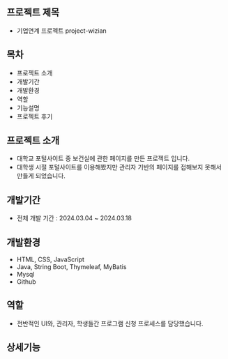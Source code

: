 프로젝트 제목
------------
- 기업연계 프로젝트 project-wizian


목차
------------
- 프로젝트 소개
- 개발기간
- 개발환경
- 역할
- 기능설명
- 프로젝트 후기

프로젝트 소개
------------
- 대학교 포털사이트 중 보건실에 관한 페이지를 만든 프로젝트 입니다.
- 대학생 시절 포털사이트를 이용해봤지만 관리자 기반의 페이지를 접해보지 못해서 만들게 되었습니다.

개발기간
------------
- 전체 개발 기간 : 2024.03.04 ~ 2024.03.18

개발환경
------------
- HTML, CSS, JavaScript
- Java, String Boot, Thymeleaf, MyBatis
- Mysql
- Github

역할
------------
- 전반적인 UI와, 관리자, 학생들간 프로그램 신청 프로세스를 담당했습니다.

상세기능
------------



